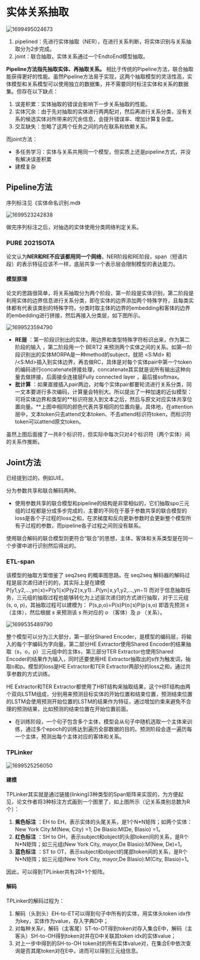 # 实体关系抽取

![1699495024673](image/实体关系抽取/1699495024673.png)

1. pipelined：先进行实体抽取（NER），在进行关系判断，将实体识别与关系抽取分为2步完成。
2. joint：联合抽取，实体关系通过一个EndtoEnd模型抽取。

**Pipeline方法指先抽取实体、再抽取关系。** 相比于传统的Pipeline方法，联合抽取能获得更好的性能。虽然Pipeline方法易于实现，这两个抽取模型的灵活性高，实体模型和关系模型可以使用独立的数据集，并不需要同时标注实体和关系的数据集。但存在以下缺点：

1. 误差积累：实体抽取的错误会影响下一步关系抽取的性能。
2. 实体冗余：由于先对抽取的实体进行两两配对，然后再进行关系分类，没有关系的候选实体对所带来的冗余信息，会提升错误率、增加计算复杂度。
3. 交互缺失：忽略了这两个任务之间的内在联系和依赖关系。

而joint方法：

* 多任务学习：实体与关系共用同一个模型，但实质上还是pipeline方式，并没有解决误差积累
* 建模复杂

## Pipeline方法

序列标注见《实体命名识别.md》

![1699523242838](image/实体关系抽取/1699523242838.png)

做完序列标注之后，对抽选的实体使用分类网络判定关系。

### PURE 2021SOTA

论文认为**NER和RE不应该都用同一个网络**，NER阶段和RE阶段，span（短语片段）的表示特征应该不一样，底层共享一个表示层会限制模型的表达能力。

#### 模型原理

论文的思路很简单，将关系抽取分为两个阶段，第一阶段是实体识别，第二阶段是利用实体的边界信息进行关系分类，即在实体的边界添加两个特殊字符，且每类实体都有代表该类别的特殊字符。分类时取主体的边界的embedding和客体的边界的embedding进行拼接，然后再接入分类层，如下图所示。

![1699523594790](image/实体关系抽取/1699523594790.png)

* **RE层** ：第一阶段识别出的实体，用边界和类型特殊字符标识出来，作为第二阶段的输入 ，第二阶段用一个 BERT2 来预测两个实体之间的关系。如第一阶段识别出的实体MORPA是一种method的subject，就把 \<S:Md> 和 /\<S:Md\>插入到实体边界，再去做RC，具体是对每个实体pair中第一个token的编码进行concatenate拼接处理，concatenate其实就是说所有输出这种向量去做拼接，后面接全连接层Fully connected layer ，最后接softmax。
* **批计算** ：如果直接插入pair两边，对每个实体pair都要轮流进行关系分类，同一文本要进行多次编码，计算量会特别大。所以提出了一种加速的近似模型：可将实体边界和类型的**标识符放入到文本之后，然后与原文对应实体共享位置向量。**上图中相同的颜色代表共享相同的位置向量。具体地，在attention层中，文本token只去attend文本token、不去attend标识符token，而标识符token可以attend原文token。

虽然上图后面接了一共8个标识符，但实际中每次只对4个标识符（两个实体）间的关系作推断。

## Joint方法

已经提到过的，例如UIE。

分为参数共享和联合解码两种。

* 使用参数共享的联合模型和pipeline的结构是非常相似的，它们抽取spo三元组的过程都是分成多步完成的，主要的不同在于基于参数共享的联合模型的loss是各个子过程的loss之和，在求梯度和反向更新参数时会更新整个模型所有子过程的参数，而pipeline各子过程之间则没有联系。

使用联合解码的联合模型则更符合“联合”的思想，主体，客体和关系类型是在同一个步骤中进行识别然后得出的。

### ETL-span

该模型的抽取方案借鉴了 seq2seq 的概率图思路。在 seq2seq 解码器的解码过程是层次递归进行的的，其实际上是在建模
P(y1,y2,...,yn∣x)=P(y1∣x)P(y2∣x,y1)...P(yn∣x,y1,y2,…,yn−1)
而对于信息抽取任务，三元组的抽取过程也能够转化为上述层次递归的方式进行抽取，对于三元组 (s, o, p)，其抽取过程可以建模为：
P(s,p,o)=P(s)P(o∣s)P(p∣s,o)
即首先预测  *s* （主体），然后根据 *s* 来预测该 *s* 所对应的 *o* （客体）及  *p* （关系）。

![1699535489790](image/实体关系抽取/1699535489790.png)

整个模型可以分为三大部分，第一部分Shared Encoder，是模型的编码层，将输入的每个字编码为字向量。第二部分HE Extractor使用Shared Encoder的结果抽取（s，o，p）三元组中的主体s，第三部分TER Extractor也使用Shared Encoder的结果作为输入，同时还要使用HE Extractor抽取出的s作为触发词，抽取o和p。模型的loss是HE Extractor和TER Extractor两部分的loss之和，通过共享参数的方式训练。

HE Extractor和TER Extractor都使用了HBT结构来抽取结果，这个HBT结构由两个双向LSTM组成，分别用来预测目标实体的开始位置和结束位置，预测结束位置的LSTM会使用预测开始位置的LSTM的结果作为特征，通过增加约束来避免不合理的预测结果，比如预测的结束位置在开始位置前面。

* 在训练阶段，一个句子包含多个主体，模型会从句子中随机选取一个主体来训练，通过多个epoch的训练达到遍历全部数据的目的。预测阶段会逐一遍历每一个主体，预测出每个主体对应的客体和关系。

### TPLinker

![1699525256050](image/实体关系抽取/1699525256050.png)

#### 建模

TPLinker其实就是通过链接(linking)3种类型的Span矩阵来实现的，为方便起见，论文作者将3种标注方式画到一个图里了，如上图所示（记关系类别总数为R个）：

1. **紫色标注** ：EH to EH，表示实体的头尾关系，是1个N*N矩阵；如两个实体：New York City:M(New, City) =1; De Blasio:M(De, Blasio) =1。
2. **红色标注** ：SH to OH，表示subject和object的头部token间的关系，是R个N*N矩阵；如三元组(New York City, mayor,De Blasio):M(New, De)=1。
3. **蓝色标注** ：ST to OT，表示subject和object的尾部token间的关系，是R个N*N矩阵；如三元组(New York City, mayor,De Blasio):M(City, Blasio)=1。

因此，可以得到TPLinker共有2R+1个矩阵。

#### 解码

TPLinker的解码过程为：

1. 解码（头到头）EH-to-ET可以得到句子中所有的实体，用实体头token idx作为key，实体作为value，存入字典D中；
2. 对每种关系r，解码（主客尾）ST-to-OT得到token对存入集合E中，解码（主客头）SH-to-OH得到token对并在D中关联其token idx的实体value；
3. 对上一步中得到的SH-to-OH token对的所有实体value对，在集合E中依次查询是否其尾token对在E中，进而可以得到三元组信息。
